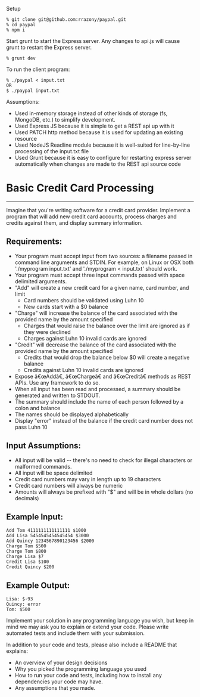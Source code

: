 Setup
```
% git clone git@github.com:rrazony/paypal.git
% cd paypal
% npm i
```
Start grunt to start the Express server.  Any changes to api.js will
cause grunt to restart the Express server.
```
% grunt dev
```

To run the client program:
```
% ./paypal < input.txt
OR
$ ./paypal input.txt
```

Assumptions:
- Used in-memory storage instead of other kinds of storage (fs, MongoDB, etc.) to 
  simplify development.
- Used Express JS because it is simple to get a REST api up with it
- Used PATCH http method because it is used for updating an existing resource
- Used NodeJS Readline module because it is well-suited for line-by-line processing
  of the input.txt file
- Used Grunt because it is easy to configure for restarting express server automatically
  when changes are made to the REST api source code

# Basic Credit Card Processing
-----

Imagine that you're writing software for a credit card provider.  Implement a
program that will add new credit card accounts, process charges and credits
against them, and display summary information.

## Requirements:

- Your program must accept input from two sources: a filename passed in
  command line arguments and STDIN. For example, on Linux or OSX both
  './myprogram input.txt' and './myprogram < input.txt' should work.
- Your program must accept three input commands passed with space delimited
  arguments.
- "Add" will create a new credit card for a given name, card number, and limit
   - Card numbers should be validated using Luhn 10
   - New cards start with a $0 balance
- "Charge" will increase the balance of the card associated with the provided
  name by the amount specified
   - Charges that would raise the balance over the limit are ignored as if they
     were declined
   - Charges against Luhn 10 invalid cards are ignored
- "Credit" will decrease the balance of the card associated with the provided
  name by the amount specified
   - Credits that would drop the balance below $0 will create a negative balance
   - Credits against Luhn 10 invalid cards are ignored
- Expose â€œAddâ€, â€œChargeâ€ and â€œCreditâ€ methods as REST APIs. Use any framework to do so.
- When all input has been read and processed, a summary should be generated and
  written to STDOUT.
- The summary should include the name of each person followed by a colon and
  balance
- The names should be displayed alphabetically
- Display "error" instead of the balance if the credit card number does not pass
  Luhn 10

## Input Assumptions:

- All input will be valid -- there's no need to check for illegal characters
  or malformed commands.
- All input will be space delimited
- Credit card numbers may vary in length up to 19 characters
- Credit card numbers will always be numeric
- Amounts will always be prefixed with "$" and will be in whole dollars (no
  decimals)

## Example Input:

```
Add Tom 4111111111111111 $1000
Add Lisa 5454545454545454 $3000
Add Quincy 1234567890123456 $2000
Charge Tom $500
Charge Tom $800
Charge Lisa $7
Credit Lisa $100
Credit Quincy $200
```

## Example Output:

```
Lisa: $-93
Quincy: error
Tom: $500
```

Implement your solution in any programming language you wish, but keep in mind
we may ask you to explain or extend your code.  Please write automated tests
and include them with your submission.

In addition to your code and tests, please also include a README that explains:

- An overview of your design decisions
- Why you picked the programming language you used
- How to run your code and tests, including how to install any dependencies
  your code may have.
- Any assumptions that you made.

